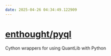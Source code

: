 ```yaml
---
date: 2025-04-26 04:34:49.122909
---
```


# [enthought/pyql](https://github.com/enthought/pyql)

Cython wrappers for using QuantLib with Python